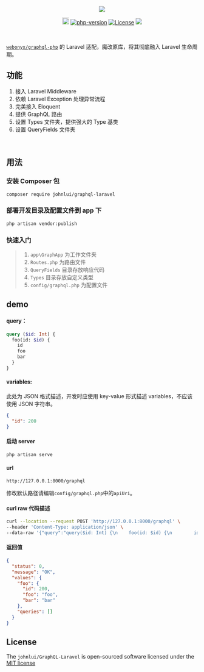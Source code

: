 <p align="center">
    <a href="https://github.com/johnlui/GraphQL-Laravel"><img src="https://github.com/johnlui/GraphQL-Laravel/blob/master/assets/new_logo.png?raw=true"></a>
</p>

<p align="center">
  <a href="https://packagist.org/packages/johnlui/GraphQL-Laravel"><img src="https://poser.pugx.org/johnlui/GraphQL-Laravel/v/stable" alt="GitHub version" height="18"></a>
  <!-- <a href="https://github.com/Pinatra/Pinatra"><img src="https://img.shields.io/badge/Code_Coverage-100%25-brightgreen.svg" alt="code-coverage"></a> -->
  <a href="https://github.com/Pinatra/Pinatra"><img src="https://img.shields.io/badge/PHP-7.1%2B-orange.svg" alt="php-version"></a>
  <a href="https://packagist.org/packages/johnlui/GraphQL-Laravel"><img src="https://poser.pugx.org/johnlui/GraphQL-Laravel/license.svg" alt="License"></a>
  <a href="https://travis-ci.org/johnlui/GraphQL-Laravel"><img src="https://travis-ci.org/johnlui/GraphQL-Laravel.svg?branch=master"></a>
</p>

<br>

[`webonyx/graphql-php`](https://github.com/webonyx/graphql-php) 的 Laravel 适配，魔改原库，将其彻底融入 Laravel 生命周期。

## 功能

1. 接入 Laravel Middleware
2. 依赖 Laravel Exception 处理异常流程
3. 完美接入 Eloquent
4. 提供 GraphQL 路由
5. 设置 Types 文件夹，提供强大的 Type 基类
6. 设置 QueryFields 文件夹


<br>

## 用法

### 安装 Composer 包

`composer require johnlui/graphql-laravel`


### 部署开发目录及配置文件到 app 下

`php artisan vendor:publish`

### 快速入门

> 1. `app\GraphApp` 为工作文件夹
> 2. `Routes.php` 为路由文件
> 3. `QueryFields` 目录存放响应代码
> 4. `Types` 目录存放自定义类型
> 5. `config/graphql.php` 为配置文件

## demo

#### query：

```graphql
query ($id: Int) {
  foo(id: $id) {
    id
    foo
    bar
  }
}
```

#### variables:

此处为 JSON 格式描述，开发时应使用 key-value 形式描述 variables，不应该使用 JSON 字符串。

```json
{
  "id": 200
}
```

#### 启动 server

`php artisan serve`

#### url

`http://127.0.0.1:8000/graphql`

修改默认路径请编辑`config/graphql.php`中的`apiUri`。

#### curl raw 代码描述

```bash
curl --location --request POST 'http://127.0.0.1:8000/graphql' \
--header 'Content-Type: application/json' \
--data-raw '{"query":"query($id: Int) {\n    foo(id: $id) {\n        id\n        foo\n        bar\n    }\n}","variables":{"id":200}}'
```

#### 返回值

```json
{
  "status": 0,
  "message": "OK",
  "values": {
    "foo": {
      "id": 200,
      "foo": "foo",
      "bar": "bar"
    },
    "queries": []
  }
}
```

## License

The `johnlui/GraphQL-Laravel` is open-sourced software licensed under the [MIT license](http://opensource.org/licenses/MIT)